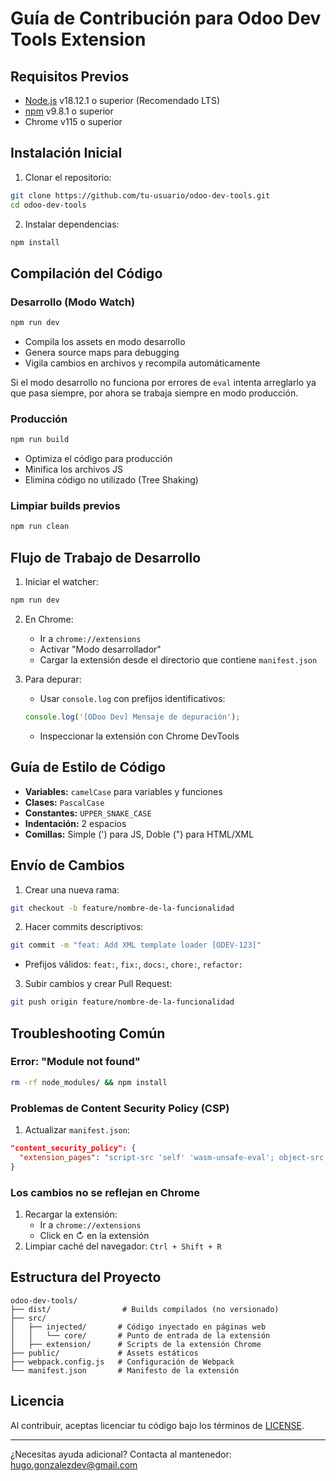 # Guía de Contribución para Odoo Dev Tools Extension

## Requisitos Previos
- [Node.js](https://nodejs.org/) v18.12.1 o superior (Recomendado LTS)
- [npm](https://www.npmjs.com/) v9.8.1 o superior
- Chrome v115 o superior

## Instalación Inicial
1. Clonar el repositorio:
```bash
git clone https://github.com/tu-usuario/odoo-dev-tools.git
cd odoo-dev-tools
```

2. Instalar dependencias:
```bash
npm install
```

## Compilación del Código

### Desarrollo (Modo Watch)
```bash
npm run dev
```
- Compila los assets en modo desarrollo
- Genera source maps para debugging
- Vigila cambios en archivos y recompila automáticamente
  
Si el modo desarrollo no funciona por errores de `eval` intenta arreglarlo ya que pasa siempre, por ahora se trabaja siempre en modo producción.

### Producción
```bash
npm run build
```
- Optimiza el código para producción
- Minifica los archivos JS
- Elimina código no utilizado (Tree Shaking)

### Limpiar builds previos
```bash
npm run clean
```

## Flujo de Trabajo de Desarrollo
1. Iniciar el watcher:
```bash
npm run dev
```

2. En Chrome:
   - Ir a `chrome://extensions`
   - Activar "Modo desarrollador"
   - Cargar la extensión desde el directorio que contiene `manifest.json`

3. Para depurar:
   - Usar `console.log` con prefijos identificativos:
   ```javascript
   console.log('[ODoo Dev] Mensaje de depuración');
   ```
   - Inspeccionar la extensión con Chrome DevTools

## Guía de Estilo de Código
- **Variables:** `camelCase` para variables y funciones
- **Clases:** `PascalCase`
- **Constantes:** `UPPER_SNAKE_CASE`
- **Indentación:** 2 espacios
- **Comillas:** Simple (') para JS, Doble (") para HTML/XML

## Envío de Cambios
1. Crear una nueva rama:
```bash
git checkout -b feature/nombre-de-la-funcionalidad
```

2. Hacer commits descriptivos:
```bash
git commit -m "feat: Add XML template loader [ODEV-123]"
```
   - Prefijos válidos: `feat:`, `fix:`, `docs:`, `chore:`, `refactor:`

3. Subir cambios y crear Pull Request:
```bash
git push origin feature/nombre-de-la-funcionalidad
```

## Troubleshooting Común

### Error: "Module not found"
```bash
rm -rf node_modules/ && npm install
```

### Problemas de Content Security Policy (CSP)
1. Actualizar `manifest.json`:
```json
"content_security_policy": {
  "extension_pages": "script-src 'self' 'wasm-unsafe-eval'; object-src 'self'"
}
```

### Los cambios no se reflejan en Chrome
1. Recargar la extensión:
   - Ir a `chrome://extensions`
   - Click en ↻ en la extensión
2. Limpiar caché del navegador: `Ctrl + Shift + R`

## Estructura del Proyecto
```
odoo-dev-tools/
├── dist/                # Builds compilados (no versionado)
├── src/
│   ├── injected/       # Código inyectado en páginas web
│   │   └── core/       # Punto de entrada de la extensión
│   ├── extension/      # Scripts de la extensión Chrome
├── public/             # Assets estáticos
├── webpack.config.js   # Configuración de Webpack
└── manifest.json       # Manifesto de la extensión
```

## Licencia
Al contribuir, aceptas licenciar tu código bajo los términos de [LICENSE](LICENSE).

---

¿Necesitas ayuda adicional? Contacta al mantenedor: [hugo.gonzalezdev@gmail.com](mailto:hugo.gonzalezdev@gmail.com)
